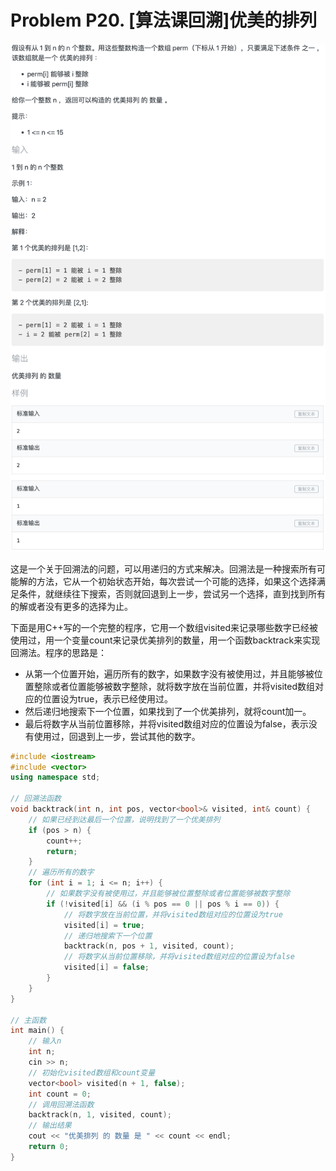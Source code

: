 # Problem P20. [算法课回溯]优美的排列

![picture 1](.assets_IMG/Problem%20P20.%20%5B%E7%AE%97%E6%B3%95%E8%AF%BE%E5%9B%9E%E6%BA%AF%5D%E4%BC%98%E7%BE%8E%E7%9A%84%E6%8E%92%E5%88%97/IMG_20231017-141807.png)  

这是一个关于回溯法的问题，可以用递归的方式来解决。回溯法是一种搜索所有可能解的方法，它从一个初始状态开始，每次尝试一个可能的选择，如果这个选择满足条件，就继续往下搜索，否则就回退到上一步，尝试另一个选择，直到找到所有的解或者没有更多的选择为止。

下面是用C++写的一个完整的程序，它用一个数组visited来记录哪些数字已经被使用过，用一个变量count来记录优美排列的数量，用一个函数backtrack来实现回溯法。程序的思路是：

- 从第一个位置开始，遍历所有的数字，如果数字没有被使用过，并且能够被位置整除或者位置能够被数字整除，就将数字放在当前位置，并将visited数组对应的位置设为true，表示已经使用过。
- 然后递归地搜索下一个位置，如果找到了一个优美排列，就将count加一。
- 最后将数字从当前位置移除，并将visited数组对应的位置设为false，表示没有使用过，回退到上一步，尝试其他的数字。

```cpp
#include <iostream>
#include <vector>
using namespace std;

// 回溯法函数
void backtrack(int n, int pos, vector<bool>& visited, int& count) {
    // 如果已经到达最后一个位置，说明找到了一个优美排列
    if (pos > n) {
        count++;
        return;
    }
    // 遍历所有的数字
    for (int i = 1; i <= n; i++) {
        // 如果数字没有被使用过，并且能够被位置整除或者位置能够被数字整除
        if (!visited[i] && (i % pos == 0 || pos % i == 0)) {
            // 将数字放在当前位置，并将visited数组对应的位置设为true
            visited[i] = true;
            // 递归地搜索下一个位置
            backtrack(n, pos + 1, visited, count);
            // 将数字从当前位置移除，并将visited数组对应的位置设为false
            visited[i] = false;
        }
    }
}

// 主函数
int main() {
    // 输入n
    int n;
    cin >> n;
    // 初始化visited数组和count变量
    vector<bool> visited(n + 1, false);
    int count = 0;
    // 调用回溯法函数
    backtrack(n, 1, visited, count);
    // 输出结果
    cout << "优美排列 的 数量 是 " << count << endl;
    return 0;
}
```
